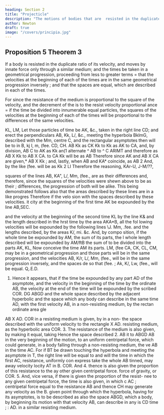 ```yaml
---
heading: Section 2
title: "Projecticle"
description: "The motions of bodies that are  resisted in the duplicate ratio of the velocities"
author: Newton
draft: true
image: "/covers/principia.jpg"
---
```




## Proposition 5 Theorem 3

If a body is resisted in the duplicate ratio of its velocity, and moves by innate force only through a similar medium; and the times be taken in a geometrical progression, proceeding from less to greater terms = that the velocities at the beginning of each of the times are in the same geometrical progression inversely ; and that the spaces are equal, which are described in each of the times.

For since the resistance of the medium is proportional to the square of the velocity, and the decrement of the
is to the resist velocity proportional ance = if the time be divided into innumerable equal particles, the
squares of the velocities at the beginning of each of the times will be proportional to the differences of the same velocities.

KL, LM,
Let those particles of time be AK,
&c., taken in the right line CD; and
erect the perpendiculars AB, Kk, L/,
&c.,
meeting the hyperbola BklmG, described with the
Mm,
centre C, and the rectangular asymptotes
then
will be to
in B, kj I, m, (fee.
CD, CH.
AB
Kk as CK
Kk to Kk as AK
to CA, and, by division, AB
C to AK as Kk
an(1 alternate ^ AB
to ^
C
ARIMT
and therefore as AB X Kk to AB X CA.
to CA
Kk will be as AB
Therefore since AK and AB X CA are given,* AB
X Kk ; and, lastly, when AB and KA* coincide, as AB 2 And, by the like
(fee.
will be as Kk 2 LI
Therefore the
reasoning, KAr-U, J-M/??,

squares of the lines AB, KA&quot;, L/, Mm, (fee., are as their differences and,
therefore, since the squares of the velocities were shewn above to be as their
;
differences, the progression of
both will be alike.
This being demonstrated
follows also that the areas described by these lines are in a like progres
Therefore if the velo
sion with the spaces described by these velocities.
it
city at the beginning of the first time
AK be expounded
by the line AB,SEC.

and the velocity at the beginning of the second time KL by the line K&
and the length described in the hrst time by the area AKA*B, all the fol
lowing velocities will be expounded by the following lines \J. Mm, .fee.
and the lengths described, by the areas K/, mi. &c. And, by compo
sition, if the whole time be expounded by AM, the sum of its parts, the
I
whole length described will be expounded by AM/ftB the sum of
to be divided into the parts AK, KL,
Now conceive the time
AM
its parts.
LM, (fee
CA, CK, CL, CM,
may be in a geometrical progression and
those parts will be in the same progression, and the velocities AB, K/r,
L/, Mm, (fee., will be in the same progression inversely, and the spaces de
so that
(fee.
;
Ak, K/, Lw, (fee., will be equal. Q,.E.D.
1. Hence it appears, that if the time be expounded by any part
AD of the asymptote, and the velocity in the beginning of the time by the
ordinate AB, the velocity at the end of the time will be expounded by the
scribed
COR.
DG
ABGD
and the whole space described by the adjacent hyperbolic
and the space which any body can describe in the same time
AD, with the first velocity AB, in a non-resisting medium, by the rectan
ordinate
area
gle

AB X AD.
COR
in a resisting medium is given, by
in a non-
the space described with the uniform velocity
to the rectangle
X AD.
resisting medium, as the hyperbolic area
COR. 3. The resistance of the medium is also given, by making it equal,
taking
Hence the space described
2.
AB
it to
ABGD
AB
in the very beginning of the motion, to an uniform centripetal force, which
could generate, in a body falling through a non-resisting medium, the ve
AB in the time AC. For if BT be drawn touching the hyperbola
and meeting the asymptote in T, the right line
will be equal to
and
will
the
time
in
which
the
first
AC,
resistance, uniformly con
express
take
the
whole
AB
tinned, may
away
velocity
locity
AT
in B.
COR.
And
4.
thence
is
also given the proportion of this resistance to the
ay
other given centripetal force.
force of gravity, or
COR. 5. And, vice versa, if there is given the proportion of the resist-
nee to any given centripetal force, the time
is also
given, in which c
AC
;
centripetal force equal to the resistance AB
and thence CH
may generate any velocity as
the
B.
given
point
through which the hyperbola, having
for its asymptotes, is to be described
as also the space ABGD, which a
body, by beginning its motion with that velocity AB, can describe in any
is
CD
time
;
:
AD.
in a similar resisting
medium.